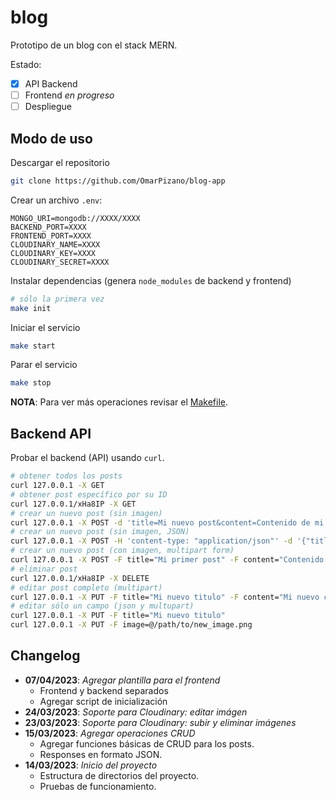 # blog

Prototipo de un blog con el stack MERN.

Estado:

- [X] API Backend
- [ ] Frontend *en progreso*
- [ ] Despliegue

## Modo de uso

Descargar el repositorio
```bash
git clone https://github.com/OmarPizano/blog-app
```

Crear un archivo `.env`:
```
MONGO_URI=mongodb://XXXX/XXXX
BACKEND_PORT=XXXX
FRONTEND_PORT=XXXX
CLOUDINARY_NAME=XXXX
CLOUDINARY_KEY=XXXX
CLOUDINARY_SECRET=XXXX
```

Instalar dependencias (genera `node_modules` de backend y frontend)
```bash
# sólo la primera vez
make init
```

Iniciar el servicio
```bash
make start
```

Parar el servicio
```bash
make stop
```

**NOTA**: Para ver más operaciones revisar el [Makefile](./Makefile).

## Backend API

Probar el backend (API) usando `curl`.
```bash
# obtener todos los posts
curl 127.0.0.1 -X GET
# obtener post específico por su ID
curl 127.0.0.1/xHa8IP -X GET
# crear un nuevo post (sin imagen)
curl 127.0.0.1 -X POST -d 'title=Mi nuevo post&content=Contenido de mi primer post'
# crear un nuevo post (sin imagen, JSON)
curl 127.0.0.1 -X POST -H 'content-type: "application/json"' -d '{"title": "Mi nuevo post", "content": "Contenido del primer post"}'
# crear un nuevo post (con imagen, multipart form)
curl 127.0.0.1 -X POST -F title="Mi primer post" -F content="Contenido del primer post" -F image@/path/to/image.png
# eliminar post
curl 127.0.0.1/xHa8IP -X DELETE
# editar post completo (multipart)
curl 127.0.0.1 -X PUT -F title="Mi nuevo titulo" -F content="Mi nuevo contenido" -F image@/path/to/new_image.png
# editar sólo un campo (json y multupart)
curl 127.0.0.1 -X PUT -F title="Mi nuevo titulo"
curl 127.0.0.1 -X PUT -F image=@/path/to/new_image.png
```

## Changelog

- **07/04/2023**: *Agregar plantilla para el frontend*
	- Frontend y backend separados
	- Agregar script de inicialización
- **24/03/2023**: *Soporte para Cloudinary: editar imágen*
- **23/03/2023**: *Soporte para Cloudinary: subir y eliminar imágenes*
- **15/03/2023**: *Agregar operaciones CRUD*
	- Agregar funciones básicas de CRUD para los posts.
	- Responses en formato JSON.
- **14/03/2023**: *Inicio del proyecto*
	- Estructura de directorios del proyecto.
	- Pruebas de funcionamiento.

